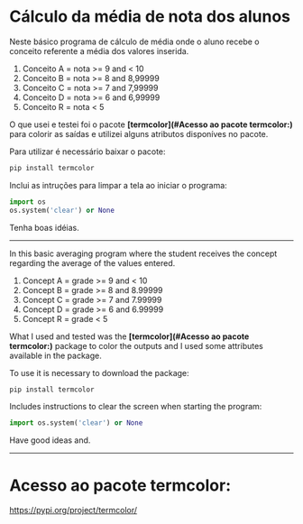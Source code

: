 # Cálculo da média de nota dos alunos

Neste básico programa de cálculo de média onde o aluno recebe o conceito referente a média dos valores inserida.

1. Conceito A = nota >= 9 and < 10
2. Conceito B = nota >= 8 and 8,99999
3. Conceito C = nota >= 7 and 7,99999
4. Conceito D = nota >= 6 and 6,99999
5. Conceito R = nota < 5

O que usei e testei foi o pacote **[termcolor](#Acesso ao pacote termcolor:)** para colorir as saídas e utilizei alguns atributos disponíves no pacote.

Para utilizar é necessário baixar o pacote:
~~~python
pip install termcolor
~~~

Inclui as intruções para limpar a tela ao iniciar o programa:

~~~python
import os
os.system('clear') or None
~~~

Tenha boas idéias.

------------

In this basic averaging program where the student receives the concept regarding the average of the values ​​entered.

1. Concept A = grade >= 9 and < 10
2. Concept B = grade >= 8 and 8.99999
3. Concept C = grade >= 7 and 7.99999
4. Concept D = grade >= 6 and 6.99999
5. Concept R = grade < 5

What I used and tested was the **[termcolor](#Acesso ao pacote termcolor:)** package to color the outputs and I used some attributes available in the package.

To use it is necessary to download the package:
~~~python
pip install termcolor
~~~

Includes instructions to clear the screen when starting the program:
~~~python
import os.system('clear') or None
~~~

Have good ideas and.

------------

# Acesso ao pacote termcolor:

<https://pypi.org/project/termcolor/>
